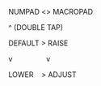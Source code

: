NUMPAD <> MACROPAD

^ (DOUBLE TAP)

DEFAULT > RAISE

v&nbsp;&nbsp;&nbsp;&nbsp;&nbsp;&nbsp;&nbsp;&nbsp;&nbsp;&nbsp;&nbsp;&nbsp;&nbsp;&nbsp;&nbsp;&nbsp;&nbsp;v 

LOWER &nbsp;&nbsp;&nbsp;> ADJUST
